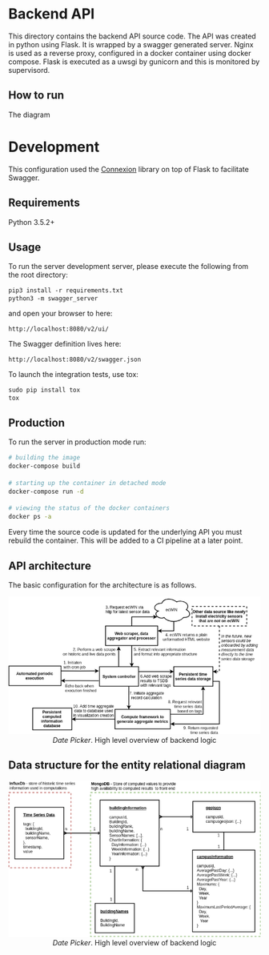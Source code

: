 # Backend API
This directory contains the backend API source code. The API was created in python using Flask. It is wrapped by a swagger generated server. Nginx is used as a reverse proxy, configured in a docker container using docker compose. Flask is executed as a uwsgi by gunicorn and this is monitored by supervisord. 

## How to run
The diagram 

# Development

This configuration used the [Connexion](https://github.com/zalando/connexion) library on top of Flask to facilitate Swagger.

## Requirements
Python 3.5.2+

## Usage
To run the server development server, please execute the following from the root directory:

```
pip3 install -r requirements.txt
python3 -m swagger_server
```

and open your browser to here:

```
http://localhost:8080/v2/ui/
```

The Swagger definition lives here:

```
http://localhost:8080/v2/swagger.json
```

To launch the integration tests, use tox:
```
sudo pip install tox
tox
```

## Production

To run the server in production mode run:

```bash
# building the image
docker-compose build

# starting up the container in detached mode
docker-compose run -d

# viewing the status of the docker containers
docker ps -a
```
Every time the source code is updated for the underlying API you must rebuild the container. This will be added to a CI pipeline at a later point.

## API architecture
The basic configuration for the architecture is as follows.
<p align="center">  
  <img
   src="https://raw.githubusercontent.com/SoIidarity/Energy-Consumption-Optimization-Management-Platform/master/Images/System%20architecture-Server%20Perspective%20of%20API%20request.png" alt="Date Picker"/>
  <br>
  <i>Date Picker</i>. High level overview of backend logic
</p>

## Data structure for the entity relational diagram
<p align="center">  
  <img
   src="https://raw.githubusercontent.com/SoIidarity/Energy-Consumption-Optimization-Management-Platform/master/Images/System%20architecture-Entity%20Relational%20Diagram.png" alt="Date Picker"/>
  <br>
  <i>Date Picker</i>. High level overview of backend logic
</p>